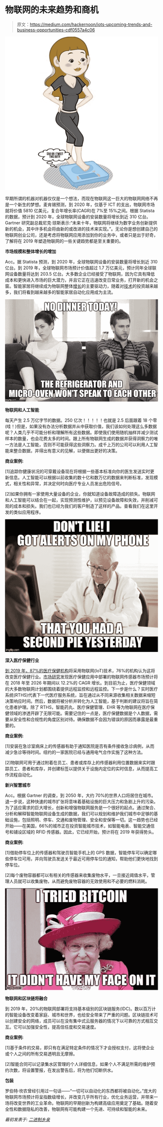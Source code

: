 # 物联网的未来趋势和商机

> 原文：<https://medium.com/hackernoon/iots-upcoming-trends-and-business-opportunities-cdf0557a4c06>

![](img/d2a81103f46b38e8649b5fb362a389dc.png)

早期所谓的机器对机器仅仅是一个想法，而现在物联网这一巨大的物联网网络不再是一个新生的梦想。麦肯锡预测，到 2020 年，仅基于 ICT 的支出，物联网市场就将价值 5810 亿美元，复合年增长率(CAGR)在 7%至 15%之间。根据 Statista 的数据，预计到 2020 年，全球物联网设备的安装数量将增长到近 310 亿台。Gartner 研究副总裁尼克·琼斯表示:“未来十年，物联网将继续为数字业务创新提供新的机会，其中许多机会将由新的或改进的技术来实现。”。无论你是想创建自己的物联网创业公司，还是考虑将物联网应用添加到你的业务中，或者只是出于好奇，了解将在 2019 年塑造物联网的一些关键趋势都是至关重要的。

**市场规模和整体增长的增加**

Acc。据 Statista 预测，到 2020 年，全球物联网设备的安装数量将增长到近 310 亿台。到 2019 年，全球物联网市场预计价值超过 1.7 万亿美元，预计同年全球联网设备数量将达到 203.5 亿台。大多数企业已经接受了物联网，因为它具有降低成本和更快进入市场的巨大潜力，并且它正在迅速改变日常业务，打开新的机会之窗。智能家居将继续成为物联网整体[增长](https://hackernoon.com/tagged/growth)的主要驱动力，随着对[技术](https://hackernoon.com/tagged/technology)的投资越来越多，我们将看到越来越多的智能家居自动化应用成为主流。

![](img/4241f9f30c9d35826d38560d869454dd.png)

**物联网和人工智能**

每天产生 2.5 万亿字节的数据。250 亿次！！！！！也就是 2.5 后面跟着 18 个零(哇！)但是，如果没有办法分析数据并从中获取价值，我们该如何处理这么多数据呢？人类几乎不可能分析和理解所有这些数据。即使我们使用随机抽样并减少测试样本的数量，也会花费太多的时间。跟上所有物联网生成的数据并获得洞察力的唯一方法是人工智能，否则不可能获得这些洞察力。成千上万的公司可以利用人工智能来整合数据，并得出有意义的见解，以便做出更好的决策。

**商业案例:**

[1]追踪你健康状况的可穿戴设备现在将根据一些基本标准向你的医生发送实时更新信息。人工智能可以根据以前收集的数十亿和数万亿的数据来判断标准，发现模式，相关性和异常，并决定何时向医疗专业人员发出危险信号。

[2]如果你拥有一家使用大量设备的企业，你就知道设备故障造成的损失。物联网和人工智能可以结合在一起，实现预测性维护，以预见设备故障和失效，并削减可观的成本和损失。我们也已经为我们的客户制造了这样的产品。查看我们在这里开发的类似应用程序。

![](img/ef6966cfd617fdc3f091576770c2d792.png)

**深入医疗保健行业**

[到 2019 年，87%的医疗保健机构](https://www.albawaba.com/business/pr/iot-heading-mass-adoption-healthcare-2019-driven-better-expected-business-results-aruba-)将采用物联网(IoT)技术，76%的机构认为这将改变医疗保健行业。[市场研究](https://www.sensorsmag.com/components/iot-sensors-thrive-healthcare-markets)发现医疗保健应用中部署的物联网传感器市场预计将在 2018 年至 2026 年期间以 12.2%的 CAGR 增长。到目前为止，医疗保健领域的大多数物联网计划都围绕着提供远程监控和远程监控。下一步是什么？实时医疗系统(RTHS)代表下一代医疗服务系统，旨在通过从不同来源收集相关数据来缩短决策响应时间。然后，数据将被分析并转化为人工智能，基于判断的建议将旨在简化患者护理。除了 RTHS，智能药丸、医疗保健管理、EHR 等为物联网在医疗保健领域的渗透开辟了无限可能。需要记住的一点是，医疗保健数据是个人数据，需要从安全性和合规性的角度区别对待。确保数据不会因为错误的原因而暴露是最重要的。

**商业案例:**

[1]安装在急诊室病床上的传感器有助于通知医院是否有条件接收急诊病例，从而减少急诊等待时间。纽约的一家医院已经与通用电气合作实施了这种方法。

[2]物联网可用于通过附着在员工、患者或库存上的传感器利用位置数据来实时跟踪员工、患者和库存，并创建标签以提供关于设施内定位的实时信息，从而提高工作流程自动化。

**新兴智慧城市**

Acc。根据 Gartner 的调查，到 2050 年，大约 70%的世界人口将居住在城市。退一步说，这种快速的城市扩张将意味着基础设施的巨大压力和急剧上升的污染。为了适应需求的巨大增长，创新和增强物联网服务是一个很好的起点。通过聚合、分析和解释智能物联网设备生成的数据，我们可以规划和维护我们城市中足够的基础设施，包括照明、停车、交通和废物管理、安全和安保等一切。这一趋势也已经开始——在美国，66%的城市正在投资智能城市技术，如智能电表、智能交通信号和铺设区域的 RFID 传感器。因此，它已经开始，预计将在 2019 年获得势头。

**商业案例:**

[1]借助停车位上的传感器和驾驶员智能手机上的 GPS 数据，智能停车可以确定哪些停车位可用，并向驾驶员发送关于最近可用停车位的通知，帮助他们更快地找到停车位。

[2]每个废物容器都可以有相关的传感器来收集废物水平，一旦接近阈值水平，管理人员就可以收集废物，从而避免废物容器的无效使用和不必要的燃料消耗。

![](img/8163e574491009c6d5d39da75f0fd854.png)

**物联网和区块链将融合**

到 2019 年，20%的物联网部署将支持基本级别的区块链服务(IDC)。数以百万计的智能设备改变着家庭、城市和世界，也给安全带来了严重的问题。区块链技术可以创建安全的网络，成员可以在没有集中式云服务器的情况下以可靠的方式相互交互。它可以加强安全性，提高信任度和交易速度。

**商业案例:**

[1]基于条件的交易，即只有在满足特定条件的情况下才会授权支付，这将使企业或个人之间的所有交易透明且无摩擦。

[2]智能合同可以记录集水区管理的个人详细信息，如果个人不满足所需的维护预约次数，将设置警报，在发出警告后，将为他们切断供水。

**包装**

罗伯特·坎农曾经引用过一句话——“一切可以自动化的东西都将被自动化。”庞大的物联网市场预计将呈指数级增长，并改变几乎所有行业，优化业务运营，并带来一场将改变世界的工业革命。物联网的早期创新为构建高级应用奠定了基础。随着安全性和数据隐私的改善，物联网有可能构建一个先进、可持续和智能的未来。

*最初发表于:* [*二进制乡亲*](https://www.binaryfolks.com/blog/iots-upcoming-trends-and-business-opportunities)